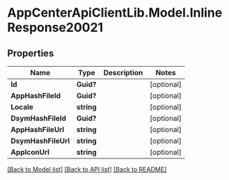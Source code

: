 # AppCenterApiClientLib.Model.InlineResponse20021
## Properties

Name | Type | Description | Notes
------------ | ------------- | ------------- | -------------
**Id** | **Guid?** |  | [optional] 
**AppHashFileId** | **Guid?** |  | [optional] 
**Locale** | **string** |  | [optional] 
**DsymHashFileId** | **Guid?** |  | [optional] 
**AppHashFileUrl** | **string** |  | [optional] 
**DsymHashFileUrl** | **string** |  | [optional] 
**AppIconUrl** | **string** |  | [optional] 

[[Back to Model list]](../README.md#documentation-for-models) [[Back to API list]](../README.md#documentation-for-api-endpoints) [[Back to README]](../README.md)

